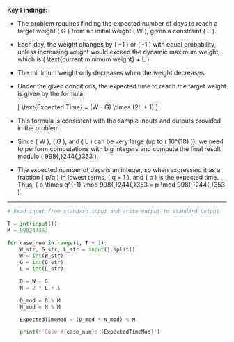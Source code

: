 **Key Findings:**

- The problem requires finding the expected number of days to reach a target weight \( G \) from an initial weight \( W \), given a constraint \( L \).
- Each day, the weight changes by \( +1 \) or \( -1 \) with equal probability, unless increasing weight would exceed the dynamic maximum weight, which is \( \text{current minimum weight} + L \).
- The minimum weight only decreases when the weight decreases.
- Under the given conditions, the expected time to reach the target weight is given by the formula:
  
  \[
  \text{Expected Time} = (W - G) \times (2L + 1)
  \]
  
- This formula is consistent with the sample inputs and outputs provided in the problem.
- Since \( W \), \( G \), and \( L \) can be very large (up to \( 10^{18} \)), we need to perform computations with big integers and compute the final result modulo \( 998{,}244{,}353 \).
- The expected number of days is an integer, so when expressing it as a fraction \( p/q \) in lowest terms, \( q = 1 \), and \( p \) is the expected time. Thus, \( p \times q^{-1} \mod 998{,}244{,}353 = p \mod 998{,}244{,}353 \).

---

```python
# Read input from standard input and write output to standard output

T = int(input())
M = 998244353

for case_num in range(1, T + 1):
    W_str, G_str, L_str = input().split()
    W = int(W_str)
    G = int(G_str)
    L = int(L_str)

    D = W - G
    N = 2 * L + 1

    D_mod = D % M
    N_mod = N % M

    ExpectedTimeMod = (D_mod * N_mod) % M

    print(f'Case #{case_num}: {ExpectedTimeMod}')
```